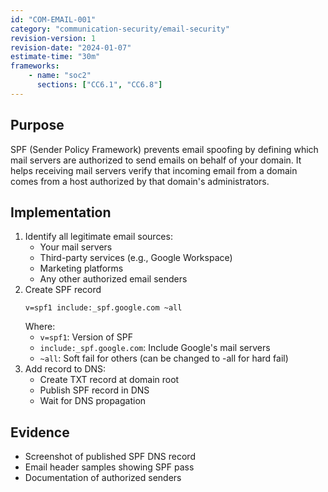 ```yaml
---
id: "COM-EMAIL-001"
category: "communication-security/email-security"
revision-version: 1
revision-date: "2024-01-07"
estimate-time: "30m"
frameworks:
    - name: "soc2"
      sections: ["CC6.1", "CC6.8"]
---
```


## Purpose
SPF (Sender Policy Framework) prevents email spoofing by defining
which mail servers are authorized to send emails on behalf of your
domain. It helps receiving mail servers verify that incoming email
from a domain comes from a host authorized by that domain's
administrators.

## Implementation

1. Identify all legitimate email sources:
   - Your mail servers
   - Third-party services (e.g., Google Workspace)
   - Marketing platforms
   - Any other authorized email senders
2. Create SPF record
   ```
   v=spf1 include:_spf.google.com ~all
   ```
   Where:
   - `v=spf1`: Version of SPF
   - `include:_spf.google.com`: Include Google's mail servers
   - `~all`: Soft fail for others (can be changed to -all for hard fail)
3. Add record to DNS:
   - Create TXT record at domain root
   - Publish SPF record in DNS
   - Wait for DNS propagation
   
## Evidence

- Screenshot of published SPF DNS record
- Email header samples showing SPF pass
- Documentation of authorized senders

